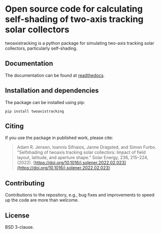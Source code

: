 # Open source code for calculating self-shading of two-axis tracking solar collectors
twoaxistracking is a python package for simulating two-axis tracking solar collectors, particularly self-shading.

## Documentation
The documentation can be found at [readthedocs](https://twoaxistracking.readthedocs.io/).

## Installation and dependencies
The package can be installed using pip:

    pip install twoaxistracking

## Citing
If you use the package in published work, please cite:
> Adam R. Jensen, Ioannis Sifnaios, Janne Dragsted, and Simon Furbo. "Self­shading of two­axis
> tracking solar collectors: Impact of field layout, latitude, and aperture shape." Solar
> Energy, 236, 215–224, (2022). [https://doi.org/10.1016/j.solener.2022.02.023](https://doi.org/10.1016/j.solener.2022.02.023)

## Contributing
Contributions to the repository, e.g., bug fixes and improvements to speed up the code are more than welcome.

## License
BSD 3-clause.
